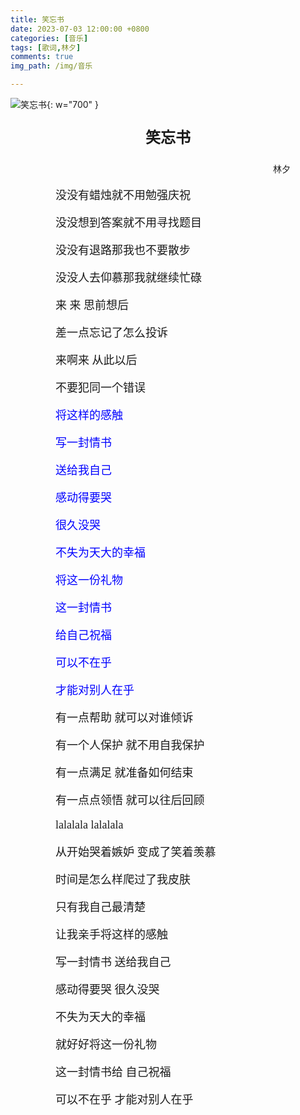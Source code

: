 ```yaml
---
title: 笑忘书
date: 2023-07-03 12:00:00 +0800
categories: [音乐]
tags: [歌词,林夕]
comments: true
img_path: /img/音乐

---
```


![笑忘书](笑忘书.jpg){: w="700" }

<p align="center" style="font-family:微软雅黑;font-size:x-large;font-weight:bold"> 笑忘书 </p>

<p align="right" style="padding-right:4em;font-family:微软雅黑"> 林夕 </p>

<p style="text-indent:4em;font-family:宋体;font-size:large"> 没没有蜡烛就不用勉强庆祝 </p>

<p style="text-indent:4em;font-family:宋体;font-size:large"> 没没想到答案就不用寻找题目 </p>

<p style="text-indent:4em;font-family:宋体;font-size:large"> 没没有退路那我也不要散步 </p>

<p style="text-indent:4em;font-family:宋体;font-size:large"> 没没人去仰慕那我就继续忙碌 </p>

<p style="text-indent:4em;font-family:宋体;font-size:large"> 来 来 思前想后 </p>

<p style="text-indent:4em;font-family:宋体;font-size:large"> 差一点忘记了怎么投诉 </p>

<p style="text-indent:4em;font-family:宋体;font-size:large"> 来啊来 从此以后 </p>

<p style="text-indent:4em;font-family:宋体;font-size:large"> 不要犯同一个错误 </p>

<p style="text-indent:4em;font-family:宋体;font-size:large;color:blue"> 将这样的感触 </p>

<p style="text-indent:4em;font-family:宋体;font-size:large;color:blue"> 写一封情书 </p>

<p style="text-indent:4em;font-family:宋体;font-size:large;color:blue"> 送给我自己 </p>

<p style="text-indent:4em;font-family:宋体;font-size:large;color:blue"> 感动得要哭 </p>

<p style="text-indent:4em;font-family:宋体;font-size:large;color:blue"> 很久没哭 </p>

<p style="text-indent:4em;font-family:宋体;font-size:large;color:blue"> 不失为天大的幸福 </p>

<p style="text-indent:4em;font-family:宋体;font-size:large;color:blue"> 将这一份礼物 </p>

<p style="text-indent:4em;font-family:宋体;font-size:large;color:blue"> 这一封情书 </p>

<p style="text-indent:4em;font-family:宋体;font-size:large;color:blue"> 给自己祝福 </p>

<p style="text-indent:4em;font-family:宋体;font-size:large;color:blue"> 可以不在乎 </p>

<p style="text-indent:4em;font-family:宋体;font-size:large;color:blue"> 才能对别人在乎 </p>

<p style="text-indent:4em;font-family:宋体;font-size:large"> 有一点帮助 就可以对谁倾诉 </p>

<p style="text-indent:4em;font-family:宋体;font-size:large"> 有一个人保护 就不用自我保护 </p>

<p style="text-indent:4em;font-family:宋体;font-size:large"> 有一点满足 就准备如何结束 </p>

<p style="text-indent:4em;font-family:宋体;font-size:large"> 有一点点领悟 就可以往后回顾 </p>

<p style="text-indent:4em;font-family:宋体;font-size:large"> lalalala lalalala </p>

<p style="text-indent:4em;font-family:宋体;font-size:large"> 从开始哭着嫉妒 变成了笑着羡慕 </p>

<p style="text-indent:4em;font-family:宋体;font-size:large"> 时间是怎么样爬过了我皮肤 </p>

<p style="text-indent:4em;font-family:宋体;font-size:large"> 只有我自己最清楚 </p>

<p style="text-indent:4em;font-family:宋体;font-size:large"> 让我亲手将这样的感触 </p>

<p style="text-indent:4em;font-family:宋体;font-size:large"> 写一封情书 送给我自己 </p>

<p style="text-indent:4em;font-family:宋体;font-size:large"> 感动得要哭 很久没哭 </p>

<p style="text-indent:4em;font-family:宋体;font-size:large"> 不失为天大的幸福 </p>

<p style="text-indent:4em;font-family:宋体;font-size:large"> 就好好将这一份礼物 </p>

<p style="text-indent:4em;font-family:宋体;font-size:large"> 这一封情书给 自己祝福 </p>

<p style="text-indent:4em;font-family:宋体;font-size:large"> 可以不在乎 才能对别人在乎 </p>
